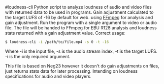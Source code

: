#loudness-cli
Python script to analyze loudness of audio and video files with returned data to be used in programs. Gain adjustment calculated to the target LUFS of -16 by default for web.  using <a href="http://www.ffmpeg.org/">FFmpeg</a> for analysis and gain adjustment.
Run the program with a single argument to video or audio file. The file will be handed to FFmpeg for EBU R128 analysis and loudness stats returned with a gain adjustment value.
Correct usage:
```bash
$ loudness-cli -i /path/to/file.mp4 -s 0 -t -16
```

Where -i is the input file, -s is the audio stream index, -t is the target LUFS. -i is the only required argument.

This file is based on Neg23 however it doesn't do gain adjustments on files, just returns stats data for later processing. Intending on loudness specifications for audio and video players.